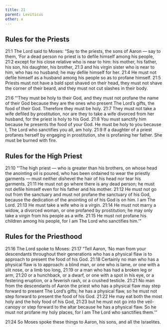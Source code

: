 ```yaml
---
title: 21
parent: Leviticus
other: x
---
```


## Rules for the Priests

<a name="21:1">21:1</a> The Lord said to Moses: “Say to the priests, the sons of Aaron — say to them, ‘For a dead person no priest is to defile himself among his people, <a name="21:2">21:2</a> except for his close relative who is near to him: his mother, his father, his son, his daughter, his brother, <a name="21:3">21:3</a> and his virgin sister who is near to him, who has no husband; he may defile himself for her. <a name="21:4">21:4</a> He must not defile himself as a husband among his people so as to profane himself. <a name="21:5">21:5</a> Priests must not have a bald spot shaved on their head, they must not shave the corner of their beard, and they must not cut slashes in their body.

<a name="21:6">21:6</a> “‘They must be holy to their God, and they must not profane the name of their God because they are the ones who present The Lord’s gifts, the food of their God. Therefore they must be holy. <a name="21:7">21:7</a> They must not take a wife defiled by prostitution, nor are they to take a wife divorced from her husband, for the priest is holy to his God. <a name="21:8">21:8</a> You must sanctify him because he presents the food of your God. He must be holy to you because I, The Lord who sanctifies you all, am holy. <a name="21:9">21:9</a> If a daughter of a priest profanes herself by engaging in prostitution, she is profaning her father. She must be burned with fire.

## Rules for the High Priest

<a name="21:10">21:10</a> “‘The high priest — who is greater than his brothers, on whose head the anointing oil is poured, who has been ordained to wear the priestly garments — must neither dishevel the hair of his head nor tear his garments. <a name="21:11">21:11</a> He must not go where there is any dead person; he must not defile himself even for his father and his mother. <a name="21:12">21:12</a> He must not go out from the sanctuary and must not profane the sanctuary of his God, because the dedication of the anointing oil of his God is on him. I am The Lord. <a name="21:13">21:13</a> He must take a wife who is a virgin. <a name="21:14">21:14</a> He must not marry a widow, a divorced woman, or one profaned by prostitution; he may only take a virgin from his people as a wife. <a name="21:15">21:15</a> He must not profane his children among his people, for I am The Lord who sanctifies him.’”

## Rules for the Priesthood

<a name="21:16">21:16</a> The Lord spoke to Moses: <a name="21:17">21:17</a> “Tell Aaron, ‘No man from your descendants throughout their generations who has a physical flaw is to approach to present the food of his God. <a name="21:18">21:18</a> Certainly no man who has a physical flaw is to approach: a blind man, or one who is lame, or one with a slit nose, or a limb too long, <a name="21:19">21:19</a> or a man who has had a broken leg or arm, <a name="21:20">21:20</a> or a hunchback, or a dwarf, or one with a spot in his eye, or a festering eruption, or a feverish rash, or a crushed testicle. <a name="21:21">21:21</a> No man from the descendants of Aaron the priest who has a physical flaw may step forward to present The Lord’s gifts; he has a physical flaw, so he must not step forward to present the food of his God. <a name="21:22">21:22</a> He may eat both the most holy and the holy food of his God, <a name="21:23">21:23</a> but he must not go into the veil-canopy or step forward to the altar because he has a physical flaw. So he must not profane my holy places, for I am The Lord who sanctifies them.’”

<a name="21:24">21:24</a> So Moses spoke these things to Aaron, his sons, and all the Israelites.